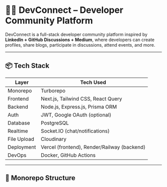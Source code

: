 # 🧑‍💻 DevConnect – Developer Community Platform

DevConnect is a full-stack developer community platform inspired by **LinkedIn + GitHub Discussions + Medium**, where developers can create profiles, share blogs, participate in discussions, attend events, and more.

---

## 📦 Tech Stack

| Layer       | Tech Used |
|-------------|-----------|
| Monorepo    | Turborepo |
| Frontend    | Next.js, Tailwind CSS, React Query |
| Backend     | Node.js, Express.js, Prisma ORM |
| Auth        | JWT, Google OAuth (optional) |
| Database    | PostgreSQL |
| Realtime    | Socket.IO (chat/notifications) |
| File Upload | Cloudinary |
| Deployment  | Vercel (frontend), Render/Railway (backend) |
| DevOps      | Docker, GitHub Actions |

---

## 📁 Monorepo Structure

